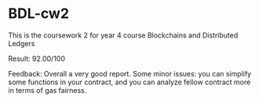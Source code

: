 # BDL-cw2
This is the coursework 2 for year 4 course Blockchains and Distributed Ledgers

Result: 92.00/100

Feedback: Overall a very good report. Some minor issues: you can simplify some functions in your contract, and you can analyze fellow contract more in terms of gas fairness.
